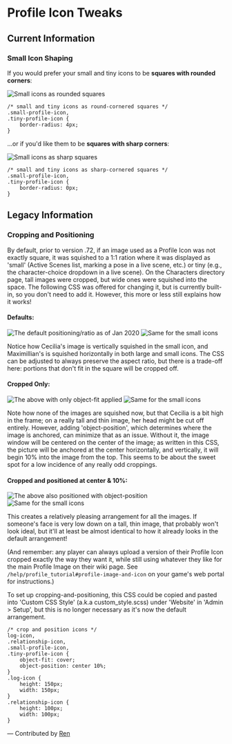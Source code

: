 # Profile Icon Tweaks

## Current Information

### Small Icon Shaping

If you would prefer your small and tiny icons to be **squares with rounded corners**:

![Small icons as rounded squares](small-icon-rounded-square.jpg)

    /* small and tiny icons as round-cornered squares */
    .small-profile-icon,
    .tiny-profile-icon {
        border-radius: 4px;
    }
    
...or if you'd like them to be **squares with sharp corners**:

![Small icons as sharp squares](small-icon-square.jpg)

    /* small and tiny icons as sharp-cornered squares */
    .small-profile-icon,
    .tiny-profile-icon {
        border-radius: 0px;
    }


## Legacy Information 

### Cropping and Positioning

By default, prior to version .72, if an image used as a Profile Icon was not exactly square, it was squished to a 1:1 ration where it was displayed as 'small' (Active Scenes list, marking a pose in a live scene, etc.) or tiny (e.g., the character-choice dropdown in a live scene). On the Characters directory page, tall images were cropped, but wide ones were squished into the space. The following CSS was offered for changing it, but is currently built-in, so you don't need to add it. However, this more or less still explains how it works!

#### Defaults:

![The default positioning/ratio as of Jan 2020](log-icon-default.jpg)
![Same for the small icons](small-icon-default.jpg)

Notice how Cecilia's image is vertically squished in the small icon, and Maximillian's is squished horizontally in both large and small icons. The CSS can be adjusted to always preserve the aspect ratio, but there is a trade-off here: portions that don't fit in the square will be cropped off. 

#### Cropped Only:

![The above with only object-fit applied](log-icon-cropped.jpg)
![Same for the small icons](small-icon-cropped.jpg)

Note how none of the images are squished now, but that Cecilia is a bit high in the frame; on a really tall and thin image, her head might be cut off entirely. However, adding 'object-position', which determines where the image is anchored, can minimize that as an issue. Without it, the image window will be centered on the center of the image; as written in this CSS, the picture will be anchored at the center horizontally, and vertically, it will begin 10% into the image from the top. This seems to be about the sweet spot for a low incidence of any really odd croppings.

#### Cropped and positioned at center & 10%:

![The above also positioned with object-position](log-icon-positioned.jpg)
![Same for the small icons](small-icon-positioned.jpg)

This creates a relatively pleasing arrangement for all the images. If someone's face is very low down on a tall, thin image, that probably won't look ideal, but it'll at least be almost identical to how it already looks in the default arrangement! 

(And remember: any player can always upload a version of their Profile Icon cropped exactly the way they want it, while still using whatever they like for the main Profile Image on their wiki page. See `/help/profile_tutorial#profile-image-and-icon` on your game's web portal for instructions.)

To set up cropping-and-positioning, this CSS could be copied and pasted into 'Custom CSS Style' (a.k.a custom_style.scss) under 'Website' in 'Admin > Setup', but this is no longer necessary as it's now the default arrangement.

    /* crop and position icons */
    log-icon,
    .relationship-icon,
    .small-profile-icon,
    .tiny-profile-icon {
        object-fit: cover;
        object-position: center 10%;
    }
    .log-icon {
        height: 150px;
        width: 150px;
    }
    .relationship-icon {
        height: 100px;
        width: 100px;
    }

&mdash; Contributed by [Ren](https://arescentral.aresmush.com/handle/Ren)
